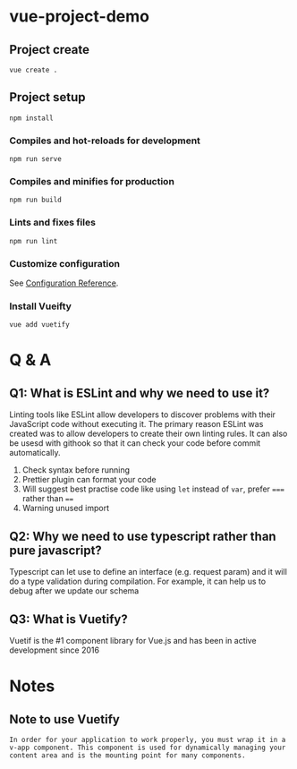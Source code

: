 # vue-project-demo

## Project create

```
vue create .
```

## Project setup

```
npm install
```

### Compiles and hot-reloads for development

```
npm run serve
```

### Compiles and minifies for production

```
npm run build
```

### Lints and fixes files

```
npm run lint
```

### Customize configuration

See [Configuration Reference](https://cli.vuejs.org/config/).

### Install Vueifty

```
vue add vuetify
```

# Q & A

## Q1: What is ESLint and why we need to use it?

Linting tools like ESLint allow developers to discover problems with their JavaScript code without executing it. The primary reason ESLint was created was to allow developers to create their own linting rules. It can also be usesd with githook so that it can check your code before commit automatically.

1.  Check syntax before running
2.  Prettier plugin can format your code
3.  Will suggest best practise code like using `let` instead of `var`, prefer `===` rather than `==`
4.  Warning unused import

## Q2: Why we need to use typescript rather than pure javascript?

Typescript can let use to define an interface (e.g. request param) and it will do a type validation during compilation. For example, it can help us to debug after we update our schema

## Q3: What is Vuetify?

Vuetif is the #1 component library for Vue.js and has been in active development since 2016

# Notes

## Note to use Vuetify

```
In order for your application to work properly, you must wrap it in a v-app component. This component is used for dynamically managing your content area and is the mounting point for many components.
```
